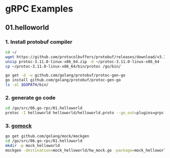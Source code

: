 # gRPC Examples

## 01.helloworld

### 1. Install protobuf compiler

```sh
cd ~/
wget https://github.com/protocolbuffers/protobuf/releases/download/v3.11.0/protoc-3.11.0-linux-x86_64.zip
unzip protoc-3.11.0-linux-x86_64.zip -d ~/protoc-3.11.0-linux-x86_64
cp ~/protoc-3.11.0-linux-x86_64/bin/protoc /go/bin/

go get -d -u github.com/golang/protobuf/protoc-gen-go
go install github.com/golang/protobuf/protoc-gen-go
ls -al $GOPATH/bin/
```

### 2. generate go code

```sh
cd /go/src/06.go-rpc/01.helloworld
protoc -I helloworld helloworld/helloworld.proto --go_out=plugins=grpc:helloworld
```

### 3. [gomock](https://github.com/golang/mock)

```sh
go get github.com/golang/mock/mockgen
cd /go/src/06.go-rpc/01.helloworld
mkdir -p mock_helloworld
mockgen -destination=mock_helloworld/hw_mock.go -package=mock_helloworld -source=helloworld/helloworld.pb.go
```
